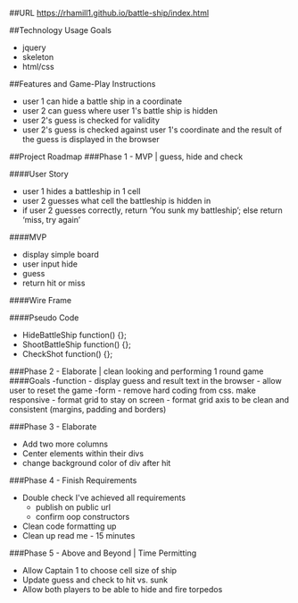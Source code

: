 
##URL
https://rhamill1.github.io/battle-ship/index.html


##Technology Usage Goals
- jquery
- skeleton
- html/css

##Features and Game-Play Instructions
- user 1 can hide a battle ship in a coordinate
- user 2 can guess where user 1's battle ship is hidden
- user 2's guess is checked for validity
- user 2's guess is checked against user 1's coordinate and the result of the guess is displayed in the browser

##Project Roadmap
###Phase 1 - MVP | guess, hide and check

####User Story
- user 1 hides a battleship in 1 cell
- user 2 guesses what cell the battleship is hidden in
- if user 2 guesses correctly, return ‘You sunk my battleship’; else return ‘miss, try again’

####MVP
- display simple board
- user input hide
- guess
- return hit or miss

####Wire Frame

####Pseudo Code
- HideBattleShip function() {};
- ShootBattleShip function() {};
- CheckShot function() {};


###Phase 2 - Elaborate | clean looking and performing 1 round game
####Goals
-function
    - display guess and result text in the browser
    - allow user to reset the game
-form
    - remove hard coding from css.  make responsive
        - format grid to stay on screen
        - format grid axis to be clean and consistent (margins, padding and borders)


###Phase 3 - Elaborate
- Add two more columns
- Center elements within their divs
- change background color of div after hit


###Phase 4 - Finish Requirements
- Double check I've achieved all requirements
    - publish on public url
    - confirm oop constructors
- Clean code formatting up
- Clean up read me - 15 minutes


###Phase 5 - Above and Beyond | Time Permitting
- Allow Captain 1 to choose cell size of ship
- Update guess and check to hit vs. sunk
- Allow both players to be able to hide and fire torpedos

